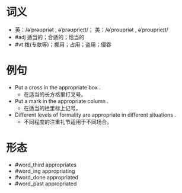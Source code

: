 # 词义
- 英：/əˈprəʊpriət , əˈprəʊprieɪt/； 美：/əˈproʊpriət , əˈproʊprieɪt/
- #adj 适当的；合适的；恰当的
- #vt 拨(专款等)；挪用；占用；盗用；侵吞
# 例句
- Put a cross in the appropriate box .
	- 在适当的长方格里打叉号。
- Put a mark in the appropriate column .
	- 在适当的栏里标上记号。
- Different levels of formality are appropriate in different situations .
	- 不同程度的注重礼节适用于不同场合。
# 形态
- #word_third appropriates
- #word_ing appropriating
- #word_done appropriated
- #word_past appropriated
